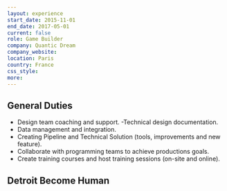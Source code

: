```yaml
---
layout: experience
start_date: 2015-11-01
end_date: 2017-05-01
current: false
role: Game Builder
company: Quantic Dream
company_website: 
location: Paris
country: France
css_style: 
more:
---
```

## General Duties
- Design team coaching and support.
-Technical design documentation.
- Data management and integration.
- Creating Pipeline and Technical Solution (tools, improvements and new feature).
- Collaborate with programming teams to achieve productions goals.
- Create training courses and host training sessions (on-site and online).

## Detroit Become Human
